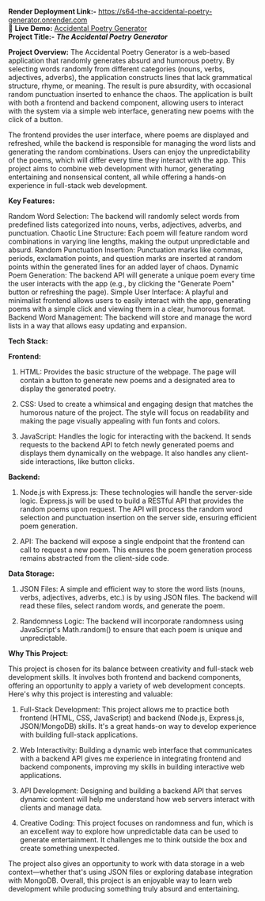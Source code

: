 **Render Deployment Link:-** https://s64-the-accidental-poetry-generator.onrender.com
<br>
🚀 **Live Demo:** [Accidental Poetry Generator](https://20867f46.accidental-poetry-generator.pages.dev/)
<br>
**Project Title:-**
***The Accidental Poetry Generator***

**Project Overview:**
The Accidental Poetry Generator is a web-based application that randomly generates absurd and humorous poetry. By selecting words randomly from different categories (nouns, verbs, adjectives, adverbs), the application constructs lines that lack grammatical structure, rhyme, or meaning. The result is pure absurdity, with occasional random punctuation inserted to enhance the chaos. The application is built with both a frontend and backend component, allowing users to interact with the system via a simple web interface, generating new poems with the click of a button.

The frontend provides the user interface, where poems are displayed and refreshed, while the backend is responsible for managing the word lists and generating the random combinations. Users can enjoy the unpredictability of the poems, which will differ every time they interact with the app. This project aims to combine web development with humor, generating entertaining and nonsensical content, all while offering a hands-on experience in full-stack web development.

**Key Features:**

Random Word Selection: The backend will randomly select words from predefined lists categorized into nouns, verbs, adjectives, adverbs, and punctuation.
Chaotic Line Structure: Each poem will feature random word combinations in varying line lengths, making the output unpredictable and absurd.
Random Punctuation Insertion: Punctuation marks like commas, periods, exclamation points, and question marks are inserted at random points within the generated lines for an added layer of chaos.
Dynamic Poem Generation: The backend API will generate a unique poem every time the user interacts with the app (e.g., by clicking the "Generate Poem" button or refreshing the page).
Simple User Interface: A playful and minimalist frontend allows users to easily interact with the app, generating poems with a simple click and viewing them in a clear, humorous format.
Backend Word Management: The backend will store and manage the word lists in a way that allows easy updating and expansion.

**Tech Stack:**

**Frontend:**

1. HTML: Provides the basic structure of the webpage. The page will contain a button to generate new poems and a designated area to display the generated poetry.

2. CSS: Used to create a whimsical and engaging design that matches the humorous nature of the project. The style will focus on readability and making the page visually appealing with fun fonts and colors.

3. JavaScript: Handles the logic for interacting with the backend. It sends requests to the backend API to fetch newly generated poems and displays them dynamically on the webpage. It also handles any client-side interactions, like button clicks.

**Backend:**

1. Node.js with Express.js: These technologies will handle the server-side logic. Express.js will be used to build a RESTful API that provides the random poems upon request. The API will process the random word selection and punctuation insertion on the server side, ensuring efficient poem generation.

2. API: The backend will expose a single endpoint that the frontend can call to request a new poem. This ensures the poem generation process remains abstracted from the client-side code.

**Data Storage:**

1. JSON Files: A simple and efficient way to store the word lists (nouns, verbs, adjectives, adverbs, etc.) is by using JSON files. The backend will read these files, select random words, and generate the poem.

2. Randomness Logic: The backend will incorporate randomness using JavaScript's Math.random() to ensure that each poem is unique and unpredictable.

**Why This Project:**

This project is chosen for its balance between creativity and full-stack web development skills. It involves both frontend and backend components, offering an opportunity to apply a variety of web development concepts. Here's why this project is interesting and valuable:

1. Full-Stack Development: This project allows me to practice both frontend (HTML, CSS, JavaScript) and backend (Node.js, Express.js, JSON/MongoDB) skills. It's a great hands-on way to develop experience with building full-stack applications.

2. Web Interactivity: Building a dynamic web interface that communicates with a backend API gives me experience in integrating frontend and backend components, improving my skills in building interactive web applications.

3. API Development: Designing and building a backend API that serves dynamic content will help me understand how web servers interact with clients and manage data.

4. Creative Coding: This project focuses on randomness and fun, which is an excellent way to explore how unpredictable data can be used to generate entertainment. It challenges me to think outside the box and create something unexpected.

The project also gives an opportunity to work with data storage in a web context—whether that's using JSON files or exploring database integration with MongoDB. Overall, this project is an enjoyable way to learn web development while producing something truly absurd and entertaining.
